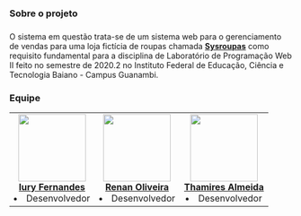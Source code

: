### Sobre o projeto <h3> 
O sistema em questão trata-se de um sistema web para o gerenciamento de vendas para uma loja fictícia de roupas chamada **[Sysroupas](http://sysroupas.ga/web/index.php)** como requisito fundamental para a disciplina de Laboratório de
Programação Web II feito no semestre de 2020.2 no Instituto Federal de Educação, Ciência e Tecnologia Baiano - Campus Guanambi.

 ### Equipe
<table align="center">
    <tr>
        <td align="center">
            <a href="https://github.com/Iury189">
                <img width="120" src="https://avatars.githubusercontent.com/u/63120240?s=460&v=4"/>
                <br/>
                <b>Iury Fernandes</b>
            </a>
         <li> Desenvolvedor </li>
        </td>
        <td align="center">
            <a href="https://github.com/renanoliveir13">
                <img width="120" src="https://avatars.githubusercontent.com/u/80891168?s=460&v=4"/>
                <br/>
                <b>Renan Oliveira</b>   
            </a>
            <li> Desenvolvedor </li>
        </td>
        <td align="center">
            <a href="https://github.com/ThamiresAlmeida">
                <img width="120" src="https://avatars.githubusercontent.com/u/79264929?v=4"/>
                <br/>
                <b>Thamires Almeida</b>   
            </a>
            <li> Desenvolvedor </li>
        </td>
    </tr>
</table>
